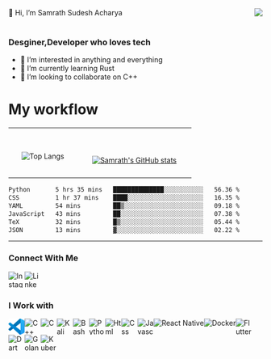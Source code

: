  <img align="right" src="https://user-images.githubusercontent.com/76547134/122723606-c9efed80-d290-11eb-9ed8-ecbf5eeba812.gif">
  👋 Hi, I’m Samrath Sudesh Acharya<br/>
 <br/>
<!--  <a href="https://www.instagram.com/samrath.s.acharya/"><img align="left" src="https://img.shields.io/badge/Instagram-E4405F?style=for-the-badge&logo=instagram&logoColor=white"></a><a href="https://www.linkedin.com/in/samrath-sudesh-acharya/"><img align="left" src="https://img.shields.io/badge/LinkedIn-0077B5?style=for-the-badge&logo=linkedin&logoColor=white"></a><br/><br/> -->
 
 ### Desginer,Developer who loves tech
 - 👀 I’m interested in anything and everything
- 🌱 I’m currently learning Rust
- 💞️ I’m looking to collaborate on C++


# My workflow

<table width="100%"> 
  <tr>
  <td width="30%" height="20%">
   
   &nbsp; <br> <p align="center">![Top Langs](https://github-top-lang.vercel.app/api/top-langs/?username=samrath-sudesh-acharya&langs_count=3)<br/><br/>
    <!--[![Visits Badge](https://badges.pufler.dev/visits/samrath-sudesh-acharya/samrath-sudesh-acharya)](https://badges.pufler.dev)
[![Repos Badge](https://badges.pufler.dev/repos/samrath-sudesh-acharya)](https://badges.pufler.dev)</p>-->
 </td>
  <td width="50%" height="50%">

<br><p align="center">[![Samrath's GitHub stats](https://github-readme-stats.vercel.app/api?username=samrath-sudesh-acharya&show_icons=true&theme=midnight-purple)](https://github.com/samrath-sudesh-acharya/github-readme-stats)<p>
  
  </td>
  </table>
 
<!--START_SECTION:waka-->

```text
Python       5 hrs 35 mins   ██████████████░░░░░░░░░░░   56.36 %
CSS          1 hr 37 mins    ████░░░░░░░░░░░░░░░░░░░░░   16.35 %
YAML         54 mins         ██▒░░░░░░░░░░░░░░░░░░░░░░   09.18 %
JavaScript   43 mins         ██░░░░░░░░░░░░░░░░░░░░░░░   07.38 %
TeX          32 mins         █▒░░░░░░░░░░░░░░░░░░░░░░░   05.44 %
JSON         13 mins         ▓░░░░░░░░░░░░░░░░░░░░░░░░   02.22 %
```

<!--END_SECTION:waka-->

<!--
"&nbsp;&nbsp;&nbsp;&nbsp;&nbsp;<div align="center">[![Typing SVG](https://readme-typing-svg.herokuapp.com?color=13F7DE&size=50&center=true&vCenter=true&width=280&height=150&lines=%C2%AF%5C_(%E3%83%84)_%2F%C2%AF;(%E2%97%95%E2%80%BF%E2%97%95%E2%9C%BF);(%C2%AC%E2%80%BF%C2%AC);(%E3%81%A5%EF%BF%A3+%C2%B3%EF%BF%A3)%E3%81%A5;%E2%99%A5%E2%80%BF%E2%99%A5;%E3%83%BE(%E2%8C%90%E2%96%A0_%E2%96%A0)%E3%83%8E%E2%99%AA;%5C+(%E2%80%A2%E2%97%A1%E2%80%A2)+%2F;%CB%99%E2%80%86%CD%9C%CA%9F%CB%99;%C2%AF%5C(%C2%B0_o)%2F%C2%AF;%C2%AC_%C2%AC;%C6%AA(%CB%98%E2%8C%A3%CB%98)%CA%83;(%C2%B0%E3%83%AD%C2%B0)%E2%98%9D;(+%CD%A1%E2%97%93%E2%80%AF%CD%9C%CA%96+%CD%A1%E2%97%93);%F0%9F%91%86;%F0%9F%91%87;%F0%9F%91%88;%F0%9F%91%80;%F0%9F%98%81)](https://git.io/typing-svg)</div>
-->
  
---

### Connect With Me    

<a href="https://www.instagram.com/samrath.s.acharya/"><img alt="Instagram" align="left" height="32" width="32" src="https://cdn.jsdelivr.net/npm/simple-icons@v5/icons/instagram.svg" /></a><a href="https://www.linkedin.com/in/samrath-sudesh-acharya/"><img alt="Linkedin" align="left" height="32" width="32" src="https://cdn.jsdelivr.net/npm/simple-icons@v5/icons/linkedin.svg" /></a>   
<br/>


### I Work with

<img align="left" alt="Visual Studio Code"  height="32px" width="32px" src="https://raw.githubusercontent.com/github/explore/80688e429a7d4ef2fca1e82350fe8e3517d3494d/topics/visual-studio-code/visual-studio-code.png" />
<img alt="C++" align="left" height="32" width="32" src="https://img.icons8.com/color/144/000000/c-plus-plus-logo.png"/>
<img alt="C" align="left" height="32" width="32" src="https://img.icons8.com/color/144/000000/c-programming.png"/>
<img alt="Kali Linux" align="left" height="32" width="32" src="https://img.icons8.com/color/144/000000/kali-linux.png"/>
<img alt="Bash" align="left" height="32" width="32" src="https://img.icons8.com/plasticine/200/000000/bash.png"/>
<img alt="Python" align="left" height="32" width="32" src="https://img.icons8.com/color/144/000000/python.png"/>
<img alt="Html" align="left" height="32" width="32" src="https://img.icons8.com/color/144/000000/html-5--v1.png"/>
<img alt="Css" align="left" height="32" width="32" src="https://img.icons8.com/color/144/000000/css3.png"/>
<img alt="Javascript" align="left" height="32" width="32" src="https://img.icons8.com/color/144/000000/javascript.png"/>
<img alt="React Native" align="left" src="https://img.icons8.com/color/32/000000/react-native.png"/>
<img alt="Docker" align="left" src="https://img.icons8.com/fluency/32/000000/docker.png"/>
<img alt="Flutter" align="left" height="32" width="32" src="https://img.icons8.com/color/50/000000/flutter.png"/> 
<img alt="Dart" align="left" height="32" width="32" src="https://img.icons8.com/color/48/000000/dart.png"/> 
<img alt="Golang" align="left" height="32" width="32" src="https://img.icons8.com/color/48/000000/golang.png"/>
<img alt="Kubernetes" align="left" height="32" width="32" src="https://img.icons8.com/color/48/000000/kubernetes.png"/>
<br/>







<!---
samrath-sudesh-acharya/samrath-sudesh-acharya is a ✨ special ✨ repository because its `README.md` (this file) appears on your GitHub profile.
You can click the Preview link to take a look at your changes.
--->
